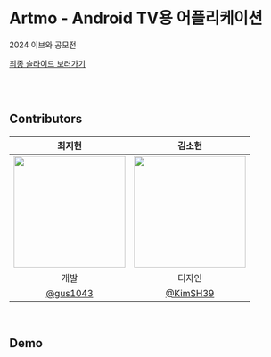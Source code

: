 # Artmo - Android TV용 어플리케이션
2024 이브와 공모전 

[최종 슬라이드 보러가기](//)  
<br/>    

<br/>    


 ## Contributors 
|최지현|김소현|
|:---:|:---:|
<img src="https://avatars.githubusercontent.com/u/80878955?v=4" width="200px">|<img src="https://avatars.githubusercontent.com/u/63898043?v=4" width="200px">|
|개발|디자인|
|[@gus1043](https://github.com/gus1043)|[@KimSH39](https://github.com/KimSH39)|

<br/>     
   

## Demo
